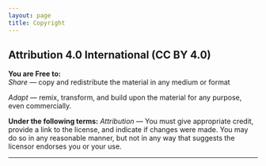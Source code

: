 ```yaml
---
layout: page
title: Copyright
---
```

## Attribution 4.0 International (CC BY 4.0)

**You are Free to:**<br>
*Share* — copy and redistribute the material in any medium or format

*Adapt* — remix, transform, and build upon the material
for any purpose, even commercially.

**Under the following terms:**
*Attribution* — You must give appropriate credit, provide a link to the license, and indicate if changes were made. You may do so in any reasonable manner, but not in any way that suggests the licensor endorses you or your use.

<hr>
